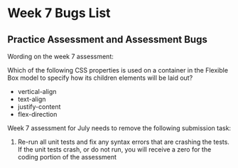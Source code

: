 # Week 7 Bugs List

## Practice Assessment and Assessment Bugs

Wording on the week 7 assessment:

Which of the following CSS properties is used on a container in the Flexible Box model to specify how its children elements will be laid out?

- vertical-align
- text-align
- justify-content
- flex-direction


Week 7 assessment for July needs to remove the following submission task:

1. Re-run all unit tests and fix any syntax errors that are crashing the    tests. If the unit tests crash, or do not run, you will receive a zero for the coding portion of the assessment